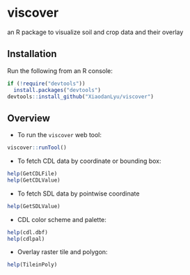 # viscover
an R package to visualize soil and crop data and their overlay

## Installation

Run the following from an R console:

```r
if (!require("devtools"))
  install.packages("devtools")
devtools::install_github("XiaodanLyu/viscover")
```

## Overview

- To run the `viscover` web tool:

```r
viscover::runTool()
```

- To fetch CDL data by coordinate or bounding box:

```r
help(GetCDLFile)
help(GetCDLValue)
```

- To fetch SDL data by pointwise coordinate

```r
help(GetSDLValue)
```

- CDL color scheme and palette:

```r
help(cdl.dbf)
help(cdlpal)
```

- Overlay raster tile and polygon:

```r
help(TileinPoly)
```

